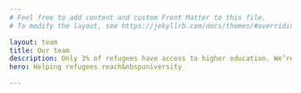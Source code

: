 ```yaml
---
# Feel free to add content and custom Front Matter to this file.
# To modify the layout, see https://jekyllrb.com/docs/themes/#overriding-theme-defaults

layout: team
title: Our team
description: Only 3% of refugees have access to higher education. We’re on a mission to change this. Support us on our mission to give all refugees an equal opportunity.
hero: Helping refugees reach&nbspuniversity

---
```

